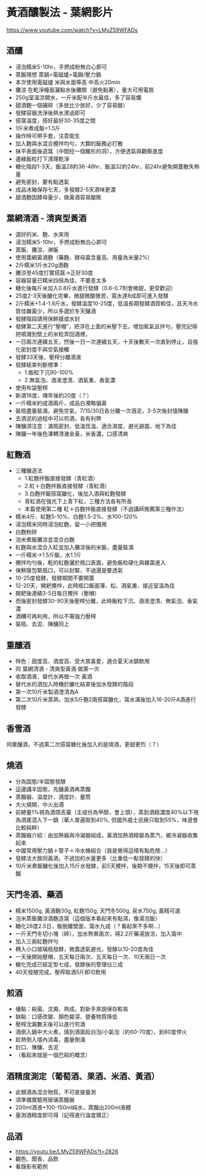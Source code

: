 黃酒釀製法 - 葉網影片
=====
<https://www.youtube.com/watch?v=LMyZ59WFADs>

## 酒釀
* 浸泡糯米5-10hr，手撚成粉無白心即可
* 蒸飯理想 蒸鍋>電磁爐>電鍋/壓力鍋
* 本次使用電磁爐 米與水面等高 中高火20min
* 攤涼 在乾淨檯面灑點水後攤開（避免黏著），量大可用電扇
* 250g室溫涼開水，一斤米配半斤水最佳，多了容易爛
* 甜酒麴一個碾碎（多放比少放好，少了容易酸）
* 發酵容器洗淨後熱水燙過即可
* 搭窩溫度，搭好最好30-35度之間
* 1斤米煮成飯=1.5斤
* 操作時可帶手套，注意衛生
* 加入麴與水混合攪拌均勻，大顆的飯務必打散
* 抹平表面後造窩（中間挖一個錐形的洞），方便透氣與觀察進度
* 邊緣飯粒打下清理乾淨
* 糖化階段1-3天，飯溫28約36-48hr、飯溫32約24hr，前24hr避免開蓋散失熱量
* 避免密封，要有點透氣
* 成品冰箱保存七天，多發酵2-5天酒味更濃
* 甜酒麴因酵母量少，做黃酒容易酸敗


## 葉網清酒 - 清爽型黃酒
* 選好的米、麴、水來用
* 浸泡糯米5-10hr，手撚成粉無白心即可
* 蒸飯、攤涼、淋飯
* 使用葉網黃酒麴（藥麴、酵母菌含量高、用量為米量2%）
* 2斤糯米1斤水20g酒麴
* 攤涼至45度打實搭窩->正好30度
* 容器容量已糯米四倍為佳，不要差太多
* 糖化後每斤米加入0.8斤水進行發酵（0.6-0.7則會微甜，更受歡迎）
* 25度2-3天後醣化完畢，微甜微酸微苦，窩水達8成即可進入發酵
* 2斤糯米+1.4-1.6斤水，發酵溫度10-25度，低溫長期發酵酒質較佳，且天冷水質佳雜菌少，所以多選於冬天釀酒
* 發酵階段請用保鮮膜或水封
* 發酵第二天進行“壓帽”，把浮在上面的米壓下去，增加氧氣且拌勻，壓完記得把噴濺到壁上的米粒弄回酒裡，
* 一日兩次連續五天，然後一日一次連續五天，十天後數天一次直到停止，且強化密封度不與空氣接觸
* 發酵33天後，壓榨分離酒液
* 發酵結束判斷標準：
  * 1.飯粒下沉90-100%
  * 2.無氣泡、酒液澄清、酒氣重、香氣濃
* 使用布袋壓榨
* 新酒18度，陳年後約20度（？）
* 一斤糯米約成酒兩斤，成品白濁略偏黃
* 裝瓶盡量裝滿，避免空氣，7/15/30日各分離一次酒泥，3-5次後封壇陳釀
* 去酒泥的過程中可以煎酒，各有利弊
* 陳釀須注意：滿瓶密封、低溫恆溫、適合濕度、避光避震、地下為佳
* 陳釀一年後色澤轉清澈金黃，米香濃，口感清爽


## 紅麴酒

* 三種釀造法
  * 1.紅麴拌飯直接發酵（青紅酒）
  * 2.紅＋白麴拌飯直接發酵（青紅酒）
  * 3.白麴拌飯搭窩醣化，後加入酒與紅麴發酵
  * 青紅酒在強光下上青下紅，三種方法各有所長
  * 本篇使用第二種 紅＋白麴拌飯直接發酵（不過講師推薦第三種作法）
* 糯米4斤、紅麴5-10%、白麴1.5-2%、水100-120%
* 浸泡糯米同時浸泡紅麴，留一小把備用
* 白麴粉碎
* 泡米煮飯攤涼並混合白麴
* 紅麴與水混合入缸並加入攤涼後的米飯，盡量裝滿
* 一斤糯米->1.5斤飯，水1.1斤
* 攪拌均勻後，乾的紅麴灑於瓶口表面，避免飯粒硬化與雜菌進入
* 保鮮膜包緊瓶口，可以封緊，不過還是要透氣
* 10-25度發酵，發酵期間不要開蓋
* 12-20天，開耙攪拌，此時瓶口飯面薄、松、酒氣重、接近室溫為佳
* 開耙後連續3-5日每日攪拌（壓帽）
* 而後密封發酵30-90天後壓榨分離，此時飯粒下沉、酒液澄清、無氣泡、香氣濃
* 酒糟可再利用，所以不需強力壓榨
* 裝瓶、去泥、陳釀同上


## 重釀酒
* 特色：甜度高、酒度高、受大眾喜愛，適合夏天冰鎮飲用
* 同 葉網清酒 - 清爽型黃酒 做第一次
* 收取酒液，替代水再做一次 黃酒
* 替代水的酒加入時機於醣化結束後加水發酵的階段
* 第一次10斤米製酒澄清為A
* 第二次10斤米蒸熟，加水5斤麴2兩搭窩醣化，窩水滿後加入16-20斤A酒進行發酵

## 香雪酒
同重釀酒，不過第二次搭窩糖化後加入的是燒酒，更甜更烈（？）


## 燒酒
* 分為固態/半固態發酵
* 這邊講半固態，先釀黃酒再蒸餾
* 蒸餾器、溫度計、酒度計、量筒
* 大火燒開，中火出酒
* 前總量1%視為酒頭丟棄（主成份為甲醇，會上頭），蒸到酒精濃度40%以下視為酒尾混入下一鍋（華人普遍取到40%, 但國外威士忌廠只取到55%，味道會比較純粹）
* 蒸餾器介紹：由加熱器與冷凝器組成，黃酒加熱酒精變為蒸汽，被冷凝器收集起來
* 中國常用壓力鍋＋管子＋冷水桶組合（我是覺得這樣有點危險...）
* 發酵法大致同黃酒，不過加的水量更多（比重低一點發酵的快）
* 10斤米煮飯醣化後加入15斤水發酵，前5天攪拌，後期不攪拌，15天後即可蒸餾


## 天門冬酒、藥酒
* 糯米1500g, 黃酒麴30g, 紅麴150g, 天門冬500g, 泉水750g, 黃精可選
* 泡米蒸飯攤涼酒麴造窩（這個版本看起來有點濕，像湯泡飯）
* 糖化28度2.5日，飯脫離壁面，窩水九成（？看起來不多啊...）
* 一斤天門冬切小塊（碎），加水熬煮兩次，得2.2斤藥湯放涼，加入窩中
* 加入三兩紅麴拌勻
* 轉入小口玻璃瓶發酵，微蓋透氣避光，發酵以10-20度為佳
* 一天後開始壓帽，五天每日兩次、五天每日一次、10天兩日一次
* 糖化完成已經定型七成，發酵後的管理佔三成
* 40天發酵完成，壓榨取酒5斤即可飲用


## 煎酒
* 優點：殺菌、沈澱、熟成，對新手來說保存較易
* 缺點：口感改變、顏色變深、營養物質降低
* 壓榨沈澱數天後可以進行煎酒
* 酒倒入鍋中大火煮，燒到酒面起白泡/小氣泡（約60-70度），到80度停火
* 趁熱倒入壇內消毒，盡量倒滿
* 封口、陳釀、去泥
* （看起來就是一個巴殺的概念）


## 酒精度測定（葡萄酒、果酒、米酒、黃酒）
* 此類酒為混合物質，不可直接量測
* 須準備實驗用玻璃蒸餾器
* 200ml酒液+100-150ml純水，蒸餾出200ml液體
* 量測酒精度即可得（記得進行溫度矯正）


## 品酒
* <https://youtu.be/LMyZ59WFADs?t=2826>
* 觀色、聞香、品飲
* 看錄影有範例